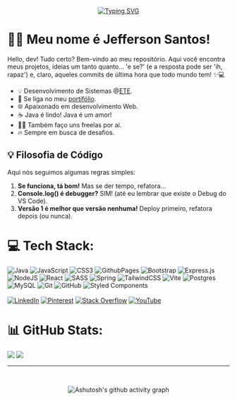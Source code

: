 <div align="center">
  
  [![Typing SVG](https://readme-typing-svg.herokuapp.com?font=Roboto+Mono&size=50&pause=1000&color=fe428e&width=1000&height=100&center=true&lines=Hello+Nobles!+%F0%9F%91%8B;Full-Stack+Web+Developer.+%E2%99%A8%EF%B8%8F;Let's+code+together%3F+%F0%9F%A7%A0%F0%9F%A7%A9)](https://git.io/typing-svg)
</div>

# 😶‍🌫️ Meu nome é Jefferson Santos!

Hello, dev! Tudo certo? Bem-vindo ao meu repositório. Aqui você encontra meus projetos, ideias um tanto quanto... 'e se?' (e a resposta pode ser 'ih, rapaz') e, claro, aqueles commits de última hora que todo mundo tem! ✨💻


- 💡 Desenvolvimento de Sistemas @<a href="https://www.escolatecnicalimoeiro.com.br/">ETE</a>.
- 👤 Se liga no meu <a href="https://jeffersondev.netlify.app">portifólio</a>.
- 🌐 Apaixonado em desenvolvimento Web.
- ☕ Java é lindo! Java é um amor!
- 👨‍💻 Também faço uns freelas por aí.
- 🔥 Sempre em busca de desafios.

## 💡 Filosofia de Código

Aqui nós seguimos algumas regras simples:
1. **Se funciona, tá bom!** Mas se der tempo, refatora...
2. **Console.log() é debugger?** SIM! (até eu lembrar que existe o Debug do VS Code).
3. **Versão 1 é melhor que versão nenhuma!** Deploy primeiro, refatora depois (ou nunca).


# 💻 Tech Stack:
![Java](https://img.shields.io/badge/java-%23ED8B00.svg?style=for-the-badge&logo=openjdk&logoColor=white) ![JavaScript](https://img.shields.io/badge/javascript-%23323330.svg?style=for-the-badge&logo=javascript&logoColor=%23F7DF1E) ![CSS3](https://img.shields.io/badge/css3-%231572B6.svg?style=for-the-badge&logo=css3&logoColor=white) ![GithubPages](https://img.shields.io/badge/github%20pages-121013?style=for-the-badge&logo=github&logoColor=white) ![Bootstrap](https://img.shields.io/badge/bootstrap-%238511FA.svg?style=for-the-badge&logo=bootstrap&logoColor=white) ![Express.js](https://img.shields.io/badge/express.js-%23404d59.svg?style=for-the-badge&logo=express&logoColor=%2361DAFB) ![NodeJS](https://img.shields.io/badge/node.js-6DA55F?style=for-the-badge&logo=node.js&logoColor=white) ![React](https://img.shields.io/badge/react-%2320232a.svg?style=for-the-badge&logo=react&logoColor=%2361DAFB) ![SASS](https://img.shields.io/badge/SASS-hotpink.svg?style=for-the-badge&logo=SASS&logoColor=white) ![Spring](https://img.shields.io/badge/spring-%236DB33F.svg?style=for-the-badge&logo=spring&logoColor=white) ![TailwindCSS](https://img.shields.io/badge/tailwindcss-%2338B2AC.svg?style=for-the-badge&logo=tailwind-css&logoColor=white) ![Vite](https://img.shields.io/badge/vite-%23646CFF.svg?style=for-the-badge&logo=vite&logoColor=white) ![Postgres](https://img.shields.io/badge/postgres-%23316192.svg?style=for-the-badge&logo=postgresql&logoColor=white) ![MySQL](https://img.shields.io/badge/mysql-4479A1.svg?style=for-the-badge&logo=mysql&logoColor=white) ![Git](https://img.shields.io/badge/git-%23F05033.svg?style=for-the-badge&logo=git&logoColor=white) ![GitHub](https://img.shields.io/badge/github-%23121011.svg?style=for-the-badge&logo=github&logoColor=white) ![Styled Components](https://img.shields.io/badge/styled--components-DB7093?style=for-the-badge&logo=styled-components&logoColor=white)
<br>
<br>
[![LinkedIn](https://img.shields.io/badge/LinkedIn-%230077B5.svg?logo=linkedin&logoColor=white)](https://linkedin.com/in/jefferson-santos-a87b74277) [![Pinterest](https://img.shields.io/badge/Pinterest-%23E60023.svg?logo=Pinterest&logoColor=white)](https://pinterest.com/jeffrrwpg678) [![Stack Overflow](https://img.shields.io/badge/-Stackoverflow-FE7A16?logo=stack-overflow&logoColor=white)](https://stackoverflow.com/users/jefferson-santos) [![YouTube](https://img.shields.io/badge/YouTube-%23FF0000.svg?logo=YouTube&logoColor=white)](https://youtube.com/@@JeffersonDev-cv7su) 
# 📊 GitHub Stats:
![](https://github-readme-streak-stats.herokuapp.com/?user=jefferson&theme=radical&hide_border=false)
![](https://github-readme-stats.vercel.app/api/top-langs/?username=jefferson&theme=radical&hide_border=false&include_all_commits=true&count_private=true&layout=compact)

---
<br>

<div align="center" >
   
![Ashutosh's github activity graph](https://ssr-contributions-svg.vercel.app/_/jefferson-da-silva-santos?chart=3dbar&gap=0.6&scale=2&flatten=2&animation=wave&animation_duration=1&animation_delay=0.05&animation_amplitude=20&animation_frequency=0.5&animation_wave_center=10_0&format=svg&weeks=30&theme=blue&dark=false) 

</div>

<br>




